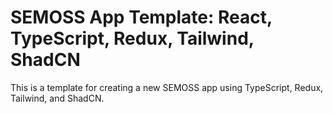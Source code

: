 # SEMOSS App Template: React, TypeScript, Redux, Tailwind, ShadCN

This is a template for creating a new SEMOSS app using TypeScript, Redux, Tailwind, and ShadCN.